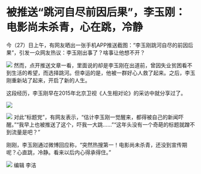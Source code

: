 # 被推送“跳河自尽前因后果”，李玉刚：电影尚未杀青，心在跳，冷静

今（27）日上午，有网友晒出一张手机APP推送截图：“李玉刚跳河自尽的前因后果”，引发一众网友热议：李玉刚出事了？啥事让他想不开？

![](https://inews.gtimg.com/om_bt/Oa92LY927TjbC-Qled47nMBPO_5auTkq04u88KtqRATRMAA/1000)
然而，点开推送文章一看，里面说的却是李玉刚在出道前，曾因失业贫困看不到生活的希望，而选择跳河。但幸运的是，他被一群好心人救了起来。之后，李玉刚重新站了起来，开启了新的人生。

这段经历，李玉刚早在2015年北京卫视《人生相对论》的采访中就分享过了。

![](https://inews.gtimg.com/om_bt/OH8TpdT8ypF5CVG8_MHHXbxGYw3VjSpRt98iOyg3ZS08kAA/1000)

![](https://inews.gtimg.com/om_bt/OZsU25muHTKmI5L-gpwgJD1WOlzY9pAcj7n3AhyKb8EcMAA/1000)
对此“标题党”，有网友表示，“估计李玉刚一觉醒来，都得被自己的新闻吓醒。”“我早上也被推送了这个，吓我一大跳……”“这年头没有一个奇葩的标题就蹭不到流量是吧？”

刚刚，李玉刚通过微博回应称，“突然热搜第一！电影尚未杀青，还没到宣传期呢？心直跳，冷静。看来以后内心得承得住。”

![](https://inews.gtimg.com/om_bt/OrkEqWIzlNZLhGpy0nAzPSBHabmrRTH__P9Haw2SQrPdAAA/1000)
编辑 李洁

